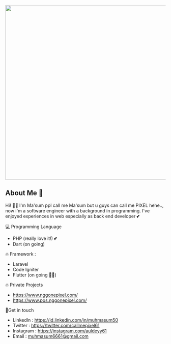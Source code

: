 <p align="center"><a href="instagram.com/auldeyy61" target="_blank"><img src="http://nggonepixel.com/assets/images/space-discovery.png" width="550"></a></p>

## About Me 👋
Hi! 👋️👋 I'm Ma'sum ppl call me Ma'sum but u guys can call me PIXEL hehe.., now i'm a software engineer with a background in programming. I've enjoyed experiences in web  especially as back end developer 💕


💻️ Programming Language
- PHP (really love it!) 💕
- Dart (on going)

🔥️ Framework :
- Laravel
- Code Igniter
- Flutter (on going 🌱🌱)

🔥️ Private Projects 
- https://www.nggonepixel.com/
- https://www.pos.nggonepixel.com/


👨‍Get in touch

- LinkedIn : https://id.linkedin.com/in/muhmasum50
- Twitter : https://twitter.com/callmepixel61
- Instagram : https://instagram.com/auldeyy61
- Email : muhmasum6661@gmail.com

